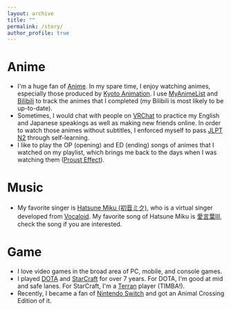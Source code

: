 ```yaml
---
layout: archive
title: ""
permalink: /story/
author_profile: true
---
```


# Anime

* I'm a huge fan of [Anime](https://en.wikipedia.org/wiki/Anime). In my spare time, I enjoy watching animes, especially those produced by [Kyoto Animation](https://www.kyotoanimation.co.jp/en/). I use [MyAnimeList](https://myanimelist.net/animelist/ChiChiChitanda) and [Bilibili](https://space.bilibili.com/11039384/bangumi) to track the animes that I completed (my Bilibili is most likely to be up-to-date).
* Sometimes, I would chat with people on [VRChat](https://hello.vrchat.com/) to practice my English and Japanese speakings as well as making new friends online. In order to watch those animes without subtitles, I enforced myself to pass [JLPT N2](https://www.jlpt.jp/e/about/levelsummary.html) through self-learning.
* I like to play the OP (opening) and ED (ending) songs of animes that I watched on my playlist, which brings me back to the days when I was watching them ([Proust Effect](https://oxford.universitypressscholarship.com/view/10.1093/acprof:oso/9780199685875.001.0001/acprof-9780199685875)).

# Music

* My favorite singer is [Hatsune Miku (初音ミク)](https://en.wikipedia.org/wiki/Hatsune_Miku), who is a virtual singer developed from [Vocaloid](https://en.wikipedia.org/wiki/Vocaloid). My favorite song of Hatsune Miku is [愛言葉III](https://www.youtube.com/watch?v=WptXk39wiIQ), check the song if you are interested.

# Game

* I love video games in the broad area of PC, mobile, and console games.
* I played [DOTA](https://www.dota2.com/home) and [StarCraft](https://starcraft2.com/en-us/) for over 7 years. For DOTA, I'm good at mid and safe lanes. For StarCraft, I'm a [Terran](https://starcraft.fandom.com/wiki/Terran) player (TIMBA!).
* Recently, I became a fan of [Nintendo Switch](https://en.wikipedia.org/wiki/Nintendo_Switch) and got an Animal Crossing Edition of it.
